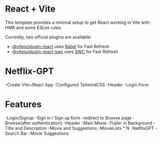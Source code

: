 # React + Vite

This template provides a minimal setup to get React working in Vite with HMR and some ESLint rules.

Currently, two official plugins are available:

- [@vitejs/plugin-react](https://github.com/vitejs/vite-plugin-react/blob/main/packages/plugin-react/README.md) uses [Babel](https://babeljs.io/) for Fast Refresh
- [@vitejs/plugin-react-swc](https://github.com/vitejs/vite-plugin-react-swc) uses [SWC](https://swc.rs/) for Fast Refresh

# Netflix-GPT

-Create Vite+React App
-Configured TailwindCSS
-Header 
-Login Form

# Features
-Login/Signup
    -Sign in / Sign up form
    -redirect to Browse page
-Browse(after authentication)
    -Header
    -Main Movie
        -Trailer in Background
        -Title and Description
        -Movie and Suggestions
            -MovieLists * N
-NetflixGPT
    -Search Bar
    -Movie Suggestions
